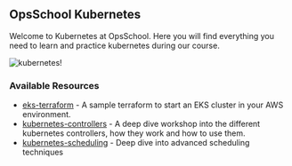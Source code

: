 ## OpsSchool Kubernetes
Welcome to Kubernetes at OpsSchool.
Here you will find everything you need to learn and practice kubernetes during our course. 

![kubernetes!](https://media.giphy.com/media/ggtpYV17RP9lTbc542/giphy.gif)

### Available Resources 
- [eks-terraform](/eks-terraform/) - A sample terraform to start an EKS cluster in your AWS environment.
- [kubernetes-controllers](/kubernetes-controllers/) - A deep dive workshop into the different kubernetes controllers, how they work and how to use them. 
- [kubernetes-scheduling](/kubernetes-scheduling) - Deep dive into advanced scheduling techniques 
